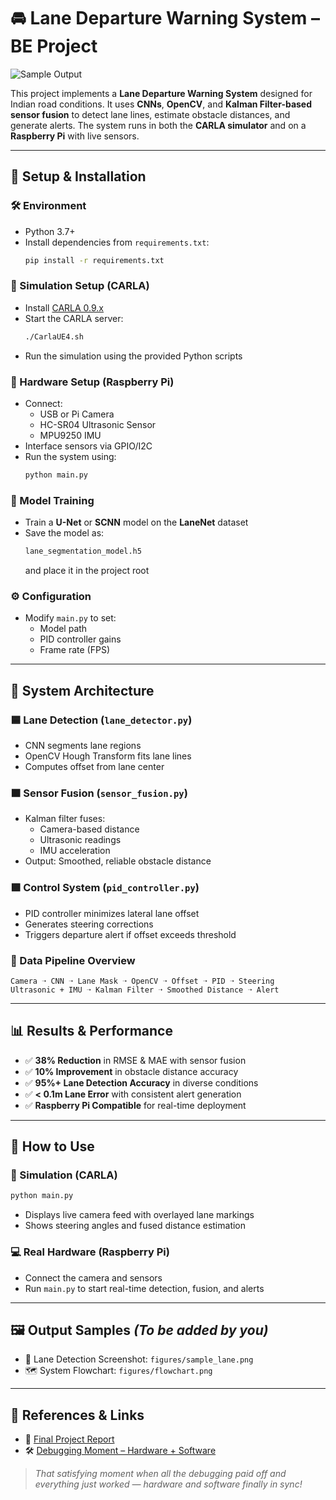 # 🚘 Lane Departure Warning System – BE Project
![Sample Output](https://github.com/DevanshShukla1/ShunyaOS-internship/raw/main/output_image_new1.png)

This project implements a **Lane Departure Warning System** designed for Indian road conditions. It uses **CNNs**, **OpenCV**, and **Kalman Filter-based sensor fusion** to detect lane lines, estimate obstacle distances, and generate alerts. The system runs in both the **CARLA simulator** and on a **Raspberry Pi** with live sensors.

---

## 🔧 Setup & Installation

### 🛠 Environment
- Python 3.7+
- Install dependencies from `requirements.txt`:
  ```bash
  pip install -r requirements.txt
  ```

### 🚗 Simulation Setup (CARLA)
- Install [CARLA 0.9.x](https://carla.org/)
- Start the CARLA server:
  ```bash
  ./CarlaUE4.sh
  ```
- Run the simulation using the provided Python scripts

### 🍓 Hardware Setup (Raspberry Pi)
- Connect:
  - USB or Pi Camera
  - HC-SR04 Ultrasonic Sensor
  - MPU9250 IMU
- Interface sensors via GPIO/I2C
- Run the system using:
  ```bash
  python main.py
  ```

### 🧠 Model Training
- Train a **U-Net** or **SCNN** model on the **LaneNet** dataset
- Save the model as:
  ```bash
  lane_segmentation_model.h5
  ```
  and place it in the project root

### ⚙️ Configuration
- Modify `main.py` to set:
  - Model path
  - PID controller gains
  - Frame rate (FPS)

---

## 🧠 System Architecture

### 🟦 Lane Detection (`lane_detector.py`)
- CNN segments lane regions
- OpenCV Hough Transform fits lane lines
- Computes offset from lane center

### 🟧 Sensor Fusion (`sensor_fusion.py`)
- Kalman filter fuses:
  - Camera-based distance
  - Ultrasonic readings
  - IMU acceleration
- Output: Smoothed, reliable obstacle distance

### 🟩 Control System (`pid_controller.py`)
- PID controller minimizes lateral lane offset
- Generates steering corrections
- Triggers departure alert if offset exceeds threshold

### 🔁 Data Pipeline Overview
```
Camera ➝ CNN ➝ Lane Mask ➝ OpenCV ➝ Offset ➝ PID ➝ Steering
Ultrasonic + IMU ➝ Kalman Filter ➝ Smoothed Distance ➝ Alert
```

---

## 📊 Results & Performance

- ✅ **38% Reduction** in RMSE & MAE with sensor fusion
- ✅ **10% Improvement** in obstacle distance accuracy
- ✅ **95%+ Lane Detection Accuracy** in diverse conditions
- ✅ **< 0.1m Lane Error** with consistent alert generation
- ✅ **Raspberry Pi Compatible** for real-time deployment

---

## 🚀 How to Use

### 🔁 Simulation (CARLA)
```bash
python main.py
```
- Displays live camera feed with overlayed lane markings
- Shows steering angles and fused distance estimation

### 💻 Real Hardware (Raspberry Pi)
- Connect the camera and sensors
- Run `main.py` to start real-time detection, fusion, and alerts

---

## 🖼 Output Samples *(To be added by you)*

- 📸 Lane Detection Screenshot: `figures/sample_lane.png`
- 🗺️ System Flowchart: `figures/flowchart.png`

---

## 📁 References & Links

- 📄 [Final Project Report](https://drive.google.com/file/d/1SS0ge12Tv2Tw1IIAmbQRcIQPPEuCpQ-Z/view?usp=sharing)
- 🛠️ [Debugging Moment – Hardware + Software](https://drive.google.com/file/d/1SLndaCy9OinF8_4DfH-0Wq23ZRouUmL4/view?usp=drive_link)

> _That satisfying moment when all the debugging paid off and everything just worked — hardware and software finally in sync!_
